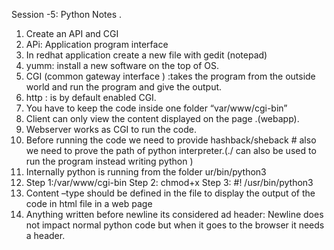Session -5: Python  Notes .
1. Create an API and CGI
2.  APi: Application program interface 
2. In redhat application create a new file with  gedit (notepad)
3. yumm: install a new software on the top of OS.
4. CGI (common gateway interface ) :takes the program from the outside world and run the program and give the output.
5. http : is by default enabled CGI.
6. You have to keep the code inside one folder “var/www/cgi-bin”
7. Client can only view the content displayed on the page .(webapp).
8. Webserver works as CGI to run the code.
9. Before running the code we need to provide hashback/sheback # also we need to prove the path of python interpreter.(./ can also be used to run the program instead writing python )
10. Internally python is running from the folder ur/bin/python3
11.  Step 1:/var/www/cgi-bin
        Step 2: chmod+x
        Step 3: #! /usr/bin/python3
12. Content –type should be defined in the file to display the output of the code in html file in a web page 
13. Anything written before newline its considered ad header: Newline does not impact normal python code but when it goes to the browser it needs a header.



         



